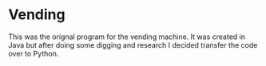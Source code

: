 # Vending
This was the orignal program for the vending machine. It was created in Java but after doing some digging and research I decided  transfer the code over to Python.
